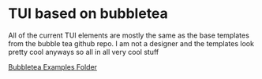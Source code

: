 # TUI based on bubbletea
All of the current TUI elements are mostly the same as the base templates from the bubble tea github repo. I am not a designer and the templates look pretty cool anyways so all in all very cool stuff 

[Bubbletea Examples Folder](https://github.com/charmbracelet/bubbletea/tree/main/examples)
